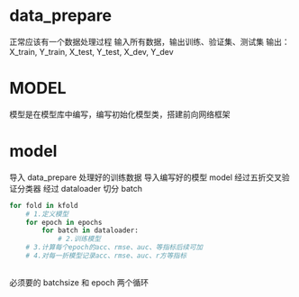 # data_prepare
正常应该有一个数据处理过程
输入所有数据，输出训练、验证集、测试集
输出：X_train, Y_train, X_test, Y_test, X_dev, Y_dev

# MODEL
模型是在模型库中编写，编写初始化模型类，搭建前向网络框架

# model
导入 data_prepare 处理好的训练数据
导入编写好的模型 model
经过五折交叉验证分类器
经过 dataloader 切分 batch

```python
for fold in kfold
	# 1.定义模型
	for epoch in epochs
		for batch in dataloader:
			# 2.训练模型
	# 3.计算每个epoch的acc、rmse、auc、等指标后续可加
	# 4.对每一折模型记录acc、rmse、auc、r方等指标
		
```


必须要的 batchsize 和 epoch 两个循环
